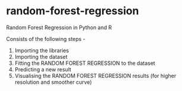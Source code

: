 # random-forest-regression
Random Forest Regression in Python and R

Consists of the following steps -
1. Importing the libraries
2. Importing the dataset
3. Fitting the RANDOM FOREST REGRESSION to the dataset
4. Predicting a new result
5. Visualising the RANDOM FOREST REGRESSION results (for higher resolution and smoother curve)
